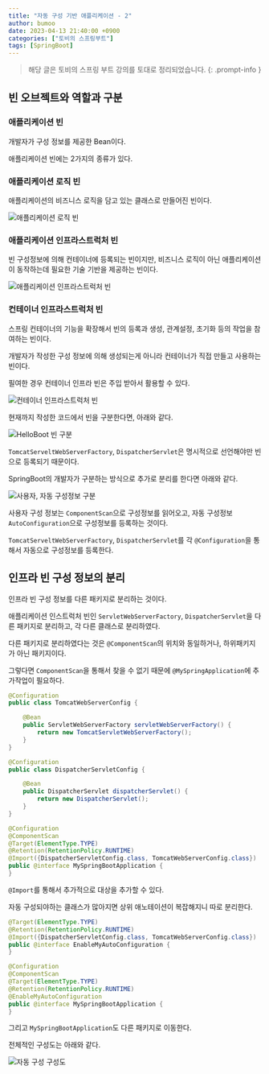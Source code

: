 ```yaml
---
title: "자동 구성 기반 애플리케이션 - 2"
author: bumoo
date: 2023-04-13 21:40:00 +0900
categories: ["토비의 스프링부트"]
tags: [SpringBoot]
---
```


> 해당 글은 토비의 스프링 부트 강의를 토대로 정리되었습니다.
{: .prompt-info }

## 빈 오브젝트와 역할과 구분

### 애플리케이션 빈
개발자가 구성 정보를 제공한 Bean이다.

애플리케이션 빈에는 2가지의 종류가 있다.

### 애플리케이션 로직 빈

애플리케이션의 비즈니스 로직을 담고 있는 클래스로 만들어진 빈이다.

![애플리케이션 로직 빈](https://user-images.githubusercontent.com/61149599/231668672-3122b17d-697b-4d5e-a77d-a67f7c7d0493.png)

### 애플리케이션 인프라스트럭처 빈

빈 구성정보에 의해 컨테이너에 등록되는 빈이지만, 비즈니스 로직이 아닌 애플리케이션이 동작하는데 필요한 기술 기반을 제공하는 빈이다.

![애플리케이션 인프라스트럭처 빈](https://user-images.githubusercontent.com/61149599/231668765-58ae060e-8605-45a4-a58c-6d9c003e3b35.png)

### 컨테이너 인프라스트럭처 빈

스프링 컨테이너의 기능을 확장해서 빈의 등록과 생성, 관계설정, 초기화 등의 작업을 참여하는 빈이다.

개발자가 작성한 구성 정보에 의해 생성되는게 아니라 컨테이너가 직접 만들고 사용하는 빈이다.

필여한 경우 컨테이너 인프라 빈은 주입 받아서 활용할 수 있다.

![컨테이너 인프라스트럭처 빈](https://user-images.githubusercontent.com/61149599/231668827-2a99ef5b-adf2-409b-87ca-027b9363e251.png)

현재까지 작성한 코드에서 빈을 구분한다면, 아래와 같다.

![HelloBoot 빈 구분](https://user-images.githubusercontent.com/61149599/231672777-4dadaa24-6cf3-46fb-bf65-304dd69d7e6b.png)

`TomcatServeltWebServerFactory`, `DispatcherServlet`은 명시적으로 선언해야만 빈으로 등록되기 때문이다.

SpringBoot의 개발자가 구분하는 방식으로 추가로 분리를 한다면 아래와 같다.

![사용자, 자동 구성정보 구분](https://user-images.githubusercontent.com/61149599/231674359-54b9d2b3-ffdd-4bbd-9d2b-9b9cb4c4ab19.png)

사용자 구성 정보는 `ComponentScan`으로 구성정보를 읽어오고, 자동 구성정보 `AutoConfiguration`으로 구성정보를 등록하는 것이다.

`TomcatServeltWebServerFactory`, `DispatcherServlet`를 각 `@Configuration`을 통해서 자동으로 구성정보를 등록한다.

## 인프라 빈 구성 정보의 분리

인프라 빈 구성 정보를 다른 패키지로 분리하는 것이다.

애플리케이션 인스트럭처 빈인 `ServletWebServerFactory`, `DispatcherServlet`을 다른 패키지로 분리하고, 각 다른 클래스로 분리하였다.

다른 패키지로 분리하였다는 것은 `@ComponentScan`의 위치와 동일하거나, 하위패키지가 아닌 패키지이다.

그렇다면 `ComponentScan`을 통해서 찾을 수 없기 때문에 `@MySpringApplication`에 추가작업이 필요하다.

```java
@Configuration
public class TomcatWebServerConfig {

    @Bean
    public ServletWebServerFactory servletWebServerFactory() {
        return new TomcatServletWebServerFactory();
    }
}

@Configuration
public class DispatcherServletConfig {

    @Bean
    public DispatcherServlet dispatcherServlet() {
        return new DispatcherServlet();
    }
}

@Configuration
@ComponentScan
@Target(ElementType.TYPE)
@Retention(RetentionPolicy.RUNTIME)
@Import({DispatcherServletConfig.class, TomcatWebServerConfig.class})
public @interface MySpringBootApplication {
}
```

`@Import`를 통해서 추가적으로 대상을 추가할 수 있다.

자동 구성되야하는 클래스가 많아지면 상위 애노테이션이 복잡해지니 따로 분리한다.

```java
@Target(ElementType.TYPE)
@Retention(RetentionPolicy.RUNTIME)
@Import({DispatcherServletConfig.class, TomcatWebServerConfig.class})
public @interface EnableMyAutoConfiguration {
}

@Configuration
@ComponentScan
@Target(ElementType.TYPE)
@Retention(RetentionPolicy.RUNTIME)
@EnableMyAutoConfiguration
public @interface MySpringBootApplication {
}
```

그리고 `MySpringBootApplication`도 다른 패키지로 이동한다.

전체적인 구성도는 아래와 같다.

![자동 구성 구성도](https://user-images.githubusercontent.com/61149599/231715029-39ed9a70-573d-4e85-8977-d4edcd846ebf.png)
